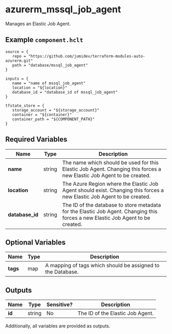 # azurerm_mssql_job_agent

Manages an Elastic Job Agent.

## Example `component.hclt`

```hcl
source = {
   repo = "https://github.com/jumidev/terraform-modules-auto-azurerm.git" 
   path = "database/mssql_job_agent" 
}

inputs = {
   name = "name of mssql_job_agent" 
   location = "${location}" 
   database_id = "database_id of mssql_job_agent" 
}

tfstate_store = {
   storage_account = "${storage_account}" 
   container = "${container}" 
   container_path = "${COMPONENT_PATH}" 
}

```

## Required Variables

| Name | Type |  Description |
| ---- | --------- |  ----------- |
| **name** | string |  The name which should be used for this Elastic Job Agent. Changing this forces a new Elastic Job Agent to be created. | 
| **location** | string |  The Azure Region where the Elastic Job Agent should exist. Changing this forces a new Elastic Job Agent to be created. | 
| **database_id** | string |  The ID of the database to store metadata for the Elastic Job Agent. Changing this forces a new Elastic Job Agent to be created. | 

## Optional Variables

| Name | Type |  Description |
| ---- | --------- |  ----------- |
| **tags** | map |  A mapping of tags which should be assigned to the Database. | 



## Outputs

| Name | Type | Sensitive? | Description |
| ---- | ---- | --------- | --------- |
| **id** | string | No  | The ID of the Elastic Job Agent. | 

Additionally, all variables are provided as outputs.
